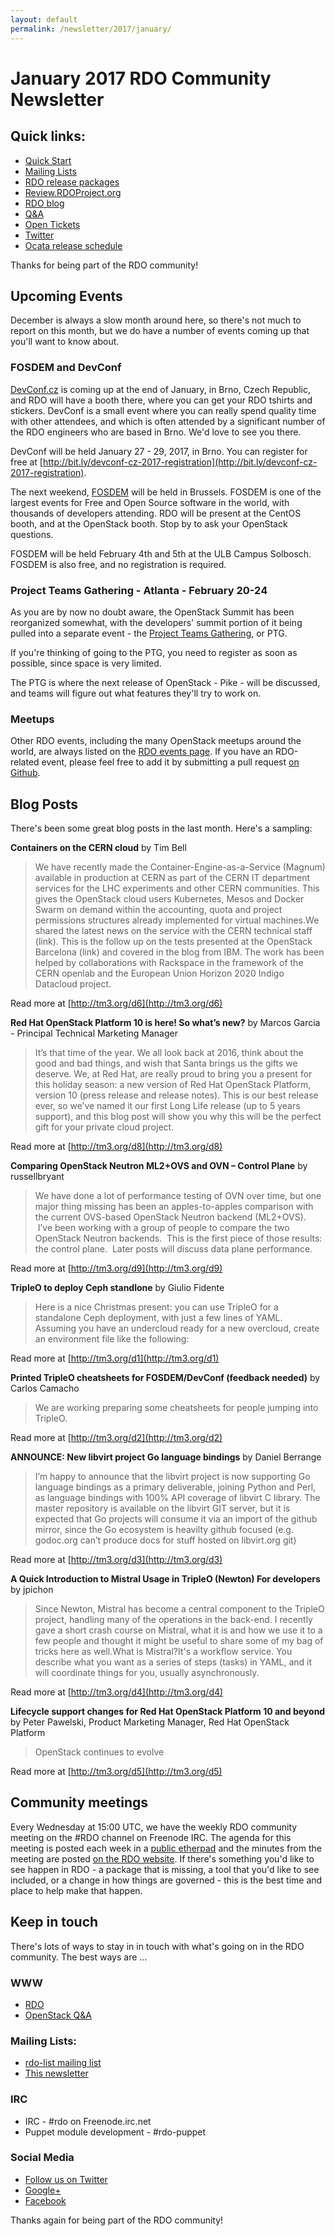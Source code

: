 ```yaml
---
layout: default
permalink: /newsletter/2017/january/
---
```

# January 2017 RDO Community Newsletter

## Quick links:

* [Quick Start](http://rdoproject.org/quickstart)
* [Mailing Lists](https://www.rdoproject.org/community/mailing-lists/)
* [RDO release packages](https://trunk.rdoproject.org/)
* [Review.RDOProject.org](http://review.rdoproject.org/)
* [RDO blog](http://rdoproject.org/blog)
* [Q&A](http://ask.openstack.org/)
* [Open Tickets](http://tm3.org/rdobugs)
* [Twitter](http://twitter.com/rdocommunity)
* [Ocata release schedule](http://releases.openstack.org/ocata/schedule.html)

Thanks for being part of the RDO community!

## Upcoming Events

December is always a slow month around here, so there's not much to
report on this month, but we do have a number of events coming up that
you'll want to know about.

### FOSDEM and DevConf

[DevConf.cz](https://devconf.cz/) is coming up at the end of January, in
Brno, Czech Republic, and RDO will have a booth there, where you can get
your RDO tshirts and stickers. DevConf is a small event where you can
really spend quality time with other attendees, and which is often
attended by a significant number of the RDO engineers who are based in
Brno. We'd love to see you there.

DevConf will be held January 27 - 29, 2017, in Brno. You can register
for free at
[http://bit.ly/devconf-cz-2017-registration](http://bit.ly/devconf-cz-2017-registration).

The next weekend, [FOSDEM](https://fosdem.org/2017/) will be held in Brussels. FOSDEM is one of the
largest events for Free and Open Source software in the world, with
thousands of developers attending. RDO will be present at the CentOS
booth, and at the OpenStack booth. Stop by to ask your OpenStack
questions.

FOSDEM will be held February 4th and 5th at the ULB Campus Solbosch.
FOSDEM is also free, and no registration is required.

### Project Teams Gathering - Atlanta - February 20-24

As you are by now no doubt aware, the OpenStack Summit has been
reorganized somewhat, with the developers' summit portion of it being
pulled into a separate event - the [Project Teams Gathering](https://www.openstack.org/ptg/), or PTG.

If you're thinking of going to the PTG, you need to register as soon as
possible, since space is very limited.

The PTG is where the next release of OpenStack - Pike - will be
discussed, and teams will figure out what features they'll try to work
on.

### Meetups

Other RDO events, including the many OpenStack meetups around the
world, are always listed on the [RDO events page](http://rdoproject.org/events).
If you have an RDO-related event, please feel free to add it by submitting a pull
request [on Github](https://github.com/OSAS/rh-events/blob/master/2017/RDO-Meetups.yml).

## Blog Posts

There's been some great blog posts in the last month. Here's a sampling:

**Containers on the CERN cloud** by Tim Bell

> We have recently made the Container-Engine-as-a-Service (Magnum) available in production at CERN as part of the CERN IT department services for the LHC experiments and other CERN communities. This gives the OpenStack cloud users Kubernetes, Mesos and Docker Swarm on demand within the accounting, quota and project permissions structures already implemented for virtual machines.We shared the latest news on the service with the CERN technical staff (link). This is the follow up on the tests presented at the OpenStack Barcelona (link) and covered in the blog from IBM. The work has been helped by collaborations with Rackspace in the framework of the CERN openlab and the European Union Horizon 2020 Indigo Datacloud project.

Read more at [http://tm3.org/d6](http://tm3.org/d6)


**Red Hat OpenStack Platform 10 is here! So what’s new?** by Marcos Garcia - Principal Technical Marketing Manager

> It’s that time of the year. We all look back at 2016, think about the good and bad things, and wish that Santa brings us the gifts we deserve. We, at Red Hat, are really proud to bring you a present for this holiday season: a new version of Red Hat OpenStack Platform, version 10 (press release and release notes). This is our best release ever, so we’ve named it our first Long Life release (up to 5 years support), and this blog post will show you why this will be the perfect gift for your private cloud project.

Read more at [http://tm3.org/d8](http://tm3.org/d8)


**Comparing OpenStack Neutron ML2+OVS and OVN – Control Plane** by russellbryant

> We have done a lot of performance testing of OVN over time, but one major thing missing has been an apples-to-apples comparison with the current OVS-based OpenStack Neutron backend (ML2+OVS).  I’ve been working with a group of people to compare the two OpenStack Neutron backends.  This is the first piece of those results: the control plane.  Later posts will discuss data plane performance.

Read more at [http://tm3.org/d9](http://tm3.org/d9)


**TripleO to deploy Ceph standlone** by Giulio Fidente

> Here is a nice Christmas present: you can use TripleO for a standalone Ceph deployment, with just a few lines of YAML. Assuming you have an undercloud ready for a new overcloud, create an environment file like the following:

Read more at [http://tm3.org/d1](http://tm3.org/d1)


**Printed TripleO cheatsheets for FOSDEM/DevConf (feedback needed)** by Carlos Camacho

> We are working preparing some cheatsheets for people jumping into TripleO.

Read more at [http://tm3.org/d2](http://tm3.org/d2)


**ANNOUNCE: New libvirt project Go language bindings** by Daniel Berrange

> I’m happy to announce that the libvirt project is now supporting Go language bindings as a primary deliverable, joining Python and Perl, as language bindings with 100% API coverage of libvirt C library. The master repository is available on the libvirt GIT server, but it is expected that Go projects will consume it via an import of the github mirror, since the Go ecosystem is heavilty github focused (e.g. godoc.org can’t produce docs for stuff hosted on libvirt.org git)

Read more at [http://tm3.org/d3](http://tm3.org/d3)


**A Quick Introduction to Mistral Usage in TripleO (Newton) For developers** by jpichon

> Since Newton, Mistral has become a central component to the TripleO project, handling many of the operations in the back-end. I recently gave a short crash course on Mistral, what it is and how we use it to a few people and thought it might be useful to share some of my bag of tricks here as well.What is Mistral?It's a workflow service. You describe what you want as a series of steps (tasks) in YAML, and it will coordinate things for you, usually asynchronously.

Read more at [http://tm3.org/d4](http://tm3.org/d4)


**Lifecycle support changes for Red Hat OpenStack Platform 10 and beyond** by Peter Pawelski, Product Marketing Manager, Red Hat OpenStack Platform

> OpenStack continues to evolve

Read more at [http://tm3.org/d5](http://tm3.org/d5)


## Community meetings

Every Wednesday at 15:00 UTC, we have the weekly RDO community meeting
on the #RDO channel on Freenode IRC. The agenda for this meeting is
posted each week in a [public
etherpad](https://etherpad.openstack.org/p/RDO-Meeting) and the minutes
from the meeting are posted [on the RDO
website](https://www.rdoproject.org/community/community-meeting/). If
there's something you'd like to see happen in RDO - a package that is
missing, a tool that you'd like to see included, or a change in how
things are governed - this is the best time and place to help make that
happen.

## Keep in touch

There's lots of ways to stay in in touch with what's going on in the
RDO community. The best ways are ...


### WWW
* [RDO](http://rdoproject.org/)
* [OpenStack Q&A](http://ask.openstack.org/ )

### Mailing Lists:
* [rdo-list mailing list](http://www.redhat.com/mailman/listinfo/rdo-list )
* [This newsletter](http://www.redhat.com/mailman/listinfo/rdo-newsletter )

### IRC
* IRC - #rdo on Freenode.irc.net
* Puppet module development - #rdo-puppet

### Social Media
* [Follow us on Twitter](http://twitter.com/rdocommunity )
* [Google+](http://tm3.org/rdogplus )
* [Facebook](http://facebook.com/rdocommunity)

Thanks again for being part of the RDO community!
